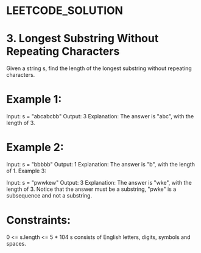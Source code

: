# LEETCODE_SOLUTION  

# 3. Longest Substring Without Repeating Characters

Given a string s, find the length of the longest 
substring
 without repeating characters.


# Example 1:

Input: s = "abcabcbb"
Output: 3
Explanation: The answer is "abc", with the length of 3.

# Example 2:

Input: s = "bbbbb"
Output: 1
Explanation: The answer is "b", with the length of 1.
Example 3:

Input: s = "pwwkew"
Output: 3
Explanation: The answer is "wke", with the length of 3.
Notice that the answer must be a substring, "pwke" is a subsequence and not a substring.
 
# Constraints:

0 <= s.length <= 5 * 104
s consists of English letters, digits, symbols and spaces.
